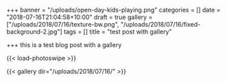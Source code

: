 +++
banner = "/uploads/open-day-kids-playing.png"
categories = []
date = "2018-07-16T21:04:58+10:00"
draft = true
gallery = ["/uploads/2018/07/16/texture-bw.png", "/uploads/2018/07/16/fixed-background-2.jpg"]
tags = []
title = "test post with gallery"

+++
this is a test blog post with a gallery

{{< load-photoswipe >}}

{{< gallery dir="/uploads/2018/07/16/" >}}